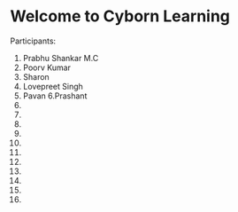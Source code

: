# Welcome to Cyborn Learning

Participants:

1. Prabhu Shankar M.C
2. Poorv Kumar
3. Sharon
4. Lovepreet Singh
5. Pavan
6.Prashant
7.
8.
9.
10.
11.
12.
13.
14.
15.
16.
17.
